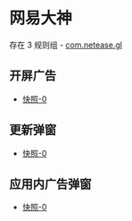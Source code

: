 # 网易大神

存在 3 规则组 - [com.netease.gl](/src/apps/com.netease.gl.ts)

## 开屏广告

- [快照-0](https://gkd-kit.gitee.io/import/12883227)

## 更新弹窗

- [快照-0](https://i.gkd.li/import/12883135)

## 应用内广告弹窗

- [快照-0](https://gkd-kit.gitee.io/import/12883277)
